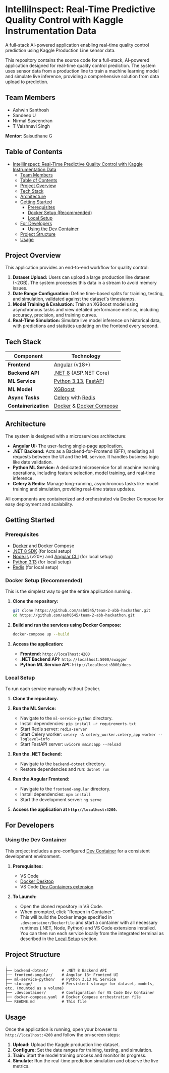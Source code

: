 # IntelliInspect: Real-Time Predictive Quality Control with Kaggle Instrumentation Data

A full-stack AI-powered application enabling real-time quality control prediction using Kaggle Production Line sensor data.

This repository contains the source code for a full-stack, AI-powered application designed for real-time quality control prediction. The system uses sensor data from a production line to train a machine learning model and simulate live inference, providing a comprehensive solution from data upload to prediction.

## Team Members

- Ashwin Santhosh
- Sandeep U
- Nirmal Saseendran
- T Vaishnavi Singh

**Mentor**: Saisudhane G

## Table of Contents

- [IntelliInspect: Real-Time Predictive Quality Control with Kaggle Instrumentation Data](#intelliinspect-real-time-predictive-quality-control-with-kaggle-instrumentation-data)
  - [Team Members](#team-members)
  - [Table of Contents](#table-of-contents)
  - [Project Overview](#project-overview)
  - [Tech Stack](#tech-stack)
  - [Architecture](#architecture)
  - [Getting Started](#getting-started)
    - [Prerequisites](#prerequisites)
    - [Docker Setup (Recommended)](#docker-setup-recommended)
    - [Local Setup](#local-setup)
  - [For Developers](#for-developers)
    - [Using the Dev Container](#using-the-dev-container)
  - [Project Structure](#project-structure)
  - [Usage](#usage)

## Project Overview

This application provides an end-to-end workflow for quality control:

1. **Dataset Upload:** Users can upload a large production line dataset (~2GB). The system processes this data in a stream to avoid memory issues.
2. **Date Range Configuration:** Define time-based splits for training, testing, and simulation, validated against the dataset's timestamps.
3. **Model Training & Evaluation:** Train an XGBoost model using asynchronous tasks and view detailed performance metrics, including accuracy, precision, and training curves.
4. **Real-Time Simulation:** Simulate live model inference on historical data, with predictions and statistics updating on the frontend every second.

## Tech Stack

| Component            | Technology                                                                             |
| -------------------- | -------------------------------------------------------------------------------------- |
| **Frontend**         | [Angular](https://angular.io/) (v18+)                                                  |
| **Backend API**      | [.NET 8](https://dotnet.microsoft.com/en-us/) (ASP.NET Core)                           |
| **ML Service**       | [Python 3.13](https://www.python.org/), [FastAPI](https://fastapi.tiangolo.com/)       |
| **ML Model**         | [XGBoost](https://xgboost.ai/)                                                         |
| **Async Tasks**      | [Celery](https://docs.celeryq.dev/en/stable/) with [Redis](https://redis.io/)          |
| **Containerization** | [Docker](https://www.docker.com/) & [Docker Compose](https://docs.docker.com/compose/) |

## Architecture

The system is designed with a microservices architecture:

- **Angular UI:** The user-facing single-page application.
- **.NET Backend:** Acts as a Backend-for-Frontend (BFF), mediating all requests between the UI and the ML service. It handles business logic like date validation.
- **Python ML Service:** A dedicated microservice for all machine learning operations, including feature selection, model training, and real-time inference.
- **Celery & Redis:** Manage long-running, asynchronous tasks like model training and simulation, providing real-time status updates.

All components are containerized and orchestrated via Docker Compose for easy deployment and scalability.

## Getting Started

### Prerequisites

- [Docker](https://www.docker.com/products/docker-desktop/) and Docker Compose
- [.NET 8 SDK](https://dotnet.microsoft.com/download/dotnet/8.0) (for local setup)
- [Node.js](https://nodejs.org/) (v20+) and [Angular CLI](https://angular.io/cli) (for local setup)
- [Python 3.13](https://www.python.org/downloads/) (for local setup)
- [Redis](https://redis.io/docs/getting-started/installation/) (for local setup)

### Docker Setup (Recommended)

This is the simplest way to get the entire application running.

1. **Clone the repository:**

    ```bash
    git clone https://github.com/ash0545/team-2-abb-hackathon.git
    cd https://github.com/ash0545/team-2-abb-hackathon.git
    ```

2. **Build and run the services using Docker Compose:**

    ```bash
    docker-compose up --build
    ```

3. **Access the application:**
    - **Frontend:** `http://localhost:4200`
    - **.NET Backend API:** `http://localhost:5000/swagger`
    - **Python ML Service API:** `http://localhost:8000/docs`

### Local Setup

To run each service manually without Docker.

1. **Clone the repository.**

2. **Run the ML Service:**
    - Navigate to the `ml-service-python` directory.
    - Install dependencies: `pip install -r requirements.txt`
    - Start Redis server: `redis-server`
    - Start Celery worker: `celery -A celery_worker.celery_app worker --loglevel=info`
    - Start FastAPI server: `uvicorn main:app --reload`

3. **Run the .NET Backend:**
    - Navigate to the `backend-dotnet` directory.
    - Restore dependencies and run: `dotnet run`

4. **Run the Angular Frontend:**
    - Navigate to the `frontend-angular` directory.
    - Install dependencies: `npm install`
    - Start the development server: `ng serve`

5. **Access the application at `http://localhost:4200`.**

## For Developers

### Using the Dev Container

This project includes a pre-configured [Dev Container](https://containers.dev/) for a consistent development environment.

1. **Prerequisites:**
    - VS Code
    - [Docker Desktop](https://www.docker.com/products/docker-desktop/)
    - VS Code [Dev Containers extension](https://marketplace.visualstudio.com/items?itemName=ms-vscode-remote.remote-containers)

2. **To Launch:**
    - Open the cloned repository in VS Code.
    - When prompted, click "Reopen in Container".
    - This will build the Docker image specified in `.devcontainer/Dockerfile` and start a container with all necessary runtimes (.NET, Node, Python) and VS Code extensions installed. You can then run each service locally from the integrated terminal as described in the [Local Setup](#local-setup) section.

## Project Structure

```
.
├── backend-dotnet/      # .NET 8 Backend API
├── frontend-angular/    # Angular 18+ Frontend UI
├── ml-service-python/   # Python 3.13 ML Service
├── storage/             # Persistent storage for dataset, models, etc. (mounted as a volume)
├── .devcontainer/       # Configuration for VS Code Dev Container
├── docker-compose.yaml  # Docker Compose orchestration file
└── README.md            # This file
```

## Usage

Once the application is running, open your browser to `http://localhost:4200` and follow the on-screen steps:

1. **Upload:** Upload the Kaggle production line dataset.
2. **Configure:** Set the date ranges for training, testing, and simulation.
3. **Train:** Start the model training process and monitor its progress.
4. **Simulate:** Run the real-time prediction simulation and observe the live metrics.
